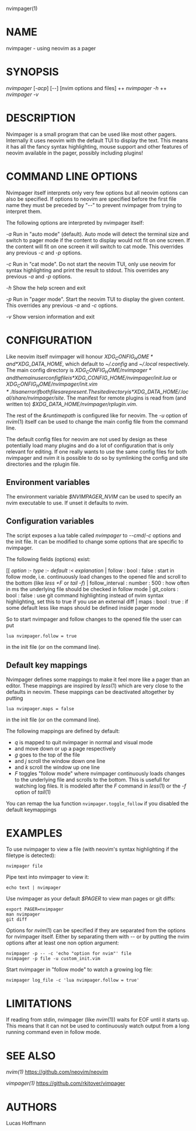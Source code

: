 nvimpager(1)

# NAME

nvimpager - using neovim as a pager

# SYNOPSIS

*nvimpager* [*-acp*] [\--] [nvim options and files] ++
*nvimpager* *-h* ++
*nvimpager* *-v*

# DESCRIPTION

Nvimpager is a small program that can be used like most other pagers.
Internally it uses neovim with the default TUI to display the text. This means
it has all the fancy syntax highlighting, mouse support and other features of
neovim available in the pager, possibly including plugins!

# COMMAND LINE OPTIONS

Nvimpager itself interprets only very few options but all neovim options can
also be specified. If options to neovim are specified before the first file
name they must be preceded by "\--" to prevent nvimpager from trying to
interpret them.

The following options are interpreted by nvimpager itself:

*-a*
	Run in "auto mode" (default). Auto mode will detect the terminal size and
	switch to pager mode if the content to display would not fit on one screen. If
	the content will fit on one screen it will switch to cat mode. This overrides
	any previous *-c* and *-p* options.

*-c*
	Run in "cat mode". Do not start the neovim TUI, only use neovim for syntax
	highlighting and print the result to stdout. This overrides any previous *-a*
	and *-p* options.

*-h*
	Show the help screen and exit

*-p*
	Run in "pager mode". Start the neovim TUI to display the given content. This
	overrides any previous *-a* and *-c* options.

*-v*
	Show version information and exit

# CONFIGURATION

Like neovim itself nvimpager will honour *$XDG_CONFIG_HOME* and
*$XDG_DATA_HOME*, which default to *~/.config* and *~/.local* respectively.
The main config directory is *$XDG_CONFIG_HOME/nvimpager* and the main user
config file is *$XDG_CONFIG_HOME/nvimpager/init.lua* or
*$XDG_CONFIG_HOME/nvimpager/init.vim*.  It is an error if both files are
present.  The site directory is *$XDG_DATA_HOME/.local/share/nvimpager/site*.
The manifest for remote plugins is read from (and written to)
*$XDG_DATA_HOME/nvimpager/rplugin.vim*.

The rest of the *&runtimepath* is configured like for neovim. The *-u* option
of *nvim*(1) itself can be used to change the main config file from the command
line.

The default config files for neovim are not used by design as these
potentially load many plugins and do a lot of configuration that is only
relevant for editing. If one really wants to use the same config files for
both nvimpager and nvim it is possible to do so by symlinking the config and
site directories and the rplugin file.

## Environment variables

The environment variable *$NVIMPAGER_NVIM* can be used to specify an nvim
executable to use.  If unset it defaults to *nvim*.

## Configuration variables

The script exposes a lua table called *nvimpager* to *--cmd*/*-c* options and
the init file. It can be modified to change some options that are
specific to nvimpager.

The following fields (options) exist:

[[ *option*
:- *type*
:- *default*
:< *explanation*
|  follow
:  bool
:  false
:  start in follow mode, i.e. continuously load changes to the opened file and
   scroll to the bottom (like *less +F* or *tail -f*)
|  follow_interval
:  number
:  500
:  how often in ms the underlying file should be checked in follow mode
|  git_colors
:  bool
:  false
:  use git command highlighting instead of nvim syntax highlighting,
   set this to true if you use an external diff
|  maps
:  bool
:  true
:  if some default less like maps should be defined inside pager mode

So to start nvimpager and follow changes to the opened file the user can put

```
lua nvimpager.follow = true
```

in the init file (or on the command line).

## Default key mappings

Nvimpager defines some mappings to make it feel more like a pager than an
editor.  These mappings are inspired by *less*(1) which are very close to the
defaults in neovim.  These mappings can be deactivated altogether by putting

```
lua nvimpager.maps = false
```

in the init file (or on the command line).

The following mappings are defined by default:

- *q* is mapped to quit nvimpager in normal and visual mode
- *<Space>* and *<S-Space>* move down or up a page respectively
- *g* goes to the top of the file
- *<Down>* and *j* scroll the window down one line
- *<Up>* and *k* scroll the window up one line
- *F* toggles "follow mode" where nvimpager continuously loads changes to the
  underlying file and scrolls to the bottom.  This is usefull for watching log
  files.  It is modeled after the *F* command in *less*(1) or the *-f* option
  of *tail*(1)

You can remap the lua function `nvimpager.toggle_follow` if you disabled the
default keymappings

# EXAMPLES

To use nvimpager to view a file (with neovim's syntax highlighting if the
filetype is detected):

```
nvimpager file
```

Pipe text into nvimpager to view it:

```
echo text | nvimpager
```

Use nvimpager as your default *$PAGER* to view man pages or git diffs:

```
export PAGER=nvimpager
man nvimpager
git diff
```

Options for *nvim*(1) can be specified if they are separated from the options
for nvimpager itself.  Either by separating them with *--* or by putting the
nvim options after at least one non option argument:

```
nvimpager -p -- -c 'echo "option for nvim"' file
nvimpager -p file -u custom_init.vim
```

Start nvimpager in "follow mode" to watch a growing log file:

```
nvimpager log_file -c 'lua nvimpager.follow = true'
```

# LIMITATIONS

If reading from stdin, nvimpager (like *nvim*(1)) waits for EOF until it starts
up.  This means that it can not be used to continuously watch output from a
long running command even in follow mode.

# SEE ALSO

*nvim(1)* https://github.com/neovim/neovim

*vimpager(1)* https://github.com/rkitover/vimpager

# AUTHORS

Lucas Hoffmann
